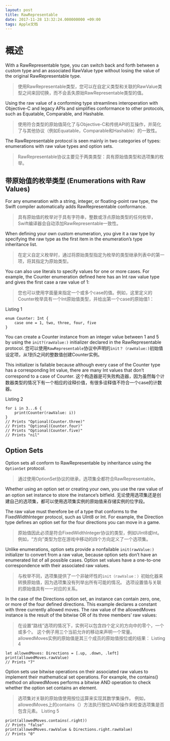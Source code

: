 ```yaml
---
layout: post
title: RawRepresentable
date: 2017-11-28 13:32:24.000000000 +09:00
tags: Apple文档
---
```

# 概述

With a RawRepresentable type, you can switch back and forth between a custom type and an associated RawValue type without losing the value of the original RawRepresentable type.
> 使用RawRepresentable类型，您可以在自定义类型和关联的RawValue类型之间来回切换，而不会丢失原始RawRepresentable类型的值。

Using the raw value of a conforming type streamlines interoperation with Objective-C and legacy APIs and simplifies conformance to other protocols, such as Equatable, Comparable, and Hashable. 
> 使用符合类型的原始值简化了与Objective-C和传统API的互操作，并简化了与其他协议（例如Equatable，Comparable和Hashable）的一致性。

The RawRepresentable protocol is seen mainly in two categories of types: enumerations with raw value types and option sets.
> RawRepresentable协议主要见于两类类型：具有原始值类型和选项集的枚举。 
 
 
## 带原始值的枚举类型 (Enumerations with Raw Values)
For any enumeration with a string, integer, or floating-point raw type, the Swift compiler automatically adds RawRepresentable conformance.
> 具有原始值的枚举对于具有字符串，整数或浮点原始类型的任何枚举，Swift编译器会自动添加RawRepresentable一致性。 

When defining your own custom enumeration, you give it a raw type by specifying the raw type as the first item in the enumeration’s type inheritance list. 
> 在定义自定义枚举时，通过将原始类型指定为枚举的类型继承列表中的第一项，将其指定为原始类型。

You can also use literals to specify values for one or more cases. For example, the Counter enumeration defined here has an Int raw value type and gives the first case a raw value of 1:
> 您也可以使用字面量来指定一个或多个case的值。例如，这里定义的Counter枚举具有一个Int原始值类型，并给出第一个case的原始值1：

Listing 1
```
enum Counter: Int {
    case one = 1, two, three, four, five
}
```
 
You can create a Counter instance from an integer value between 1 and 5 by using the `init?(rawValue:)` initializer declared in the RawRepresentable protocol.
 您可以使用`RawRepresentable`协议中声明的`init？（rawValue:)`初始值设定项，从1到5之间的整数值创建Counter实例。
 
 This initializer is failable because although every case of the Counter type has a corresponding Int value, there are many Int values that don’t correspond to a case of Counter.
 这个构造器是可失败构造器，因为虽然每个计数器类型的情况下有一个相应的诠释价值，有很多诠释值不符合一个case的计数器。
 
Listing 2
```
for i in 3...6 {
    print(Counter(rawValue: i))
}
// Prints "Optional(Counter.three)"
// Prints "Optional(Counter.four)"
// Prints "Optional(Counter.five)"
// Prints "nil"
```

## Option Sets
Option sets all conform to RawRepresentable by inheritance using the `OptionSet` protocol.
> 通过使用OptionSet协议的继承，选项集全都符合RawRepresentable。

Whether using an option set or creating your own, you use the raw value of an option set instance to store the instance’s bitfield.
无论使用选项集还是创建自己的选项集，都可以使用选项集实例的原始值来存储实例的位字段。

The raw value must therefore be of a type that conforms to the FixedWidthInteger protocol, such as UInt8 or Int. For example, the Direction type defines an option set for the four directions you can move in a game.
 > 原始值因此必须是符合FixedWidthInteger协议的类型，例如UInt8或Int。例如，“方向”类型为您在游戏中移动的四个方向定义了一个选项集。
 
Unlike enumerations, option sets provide a nonfailable `init(rawValue:)` initializer to convert from a raw value, because option sets don’t have an enumerated list of all possible cases. Option set values have a one-to-one correspondence with their associated raw values.
> 与枚举不同，选项集提供了一个非破坏性的`init（rawValue：）`初始化器来转换原始值，因为选项集没有列举出所有可能的情况。 选项设置值与关联的原始值具有一一对应的关系。

In the case of the Directions option set, an instance can contain zero, one, or more of the four defined directions. This example declares a constant with three currently allowed moves. The raw value of the allowedMoves instance is the result of the bitwise OR of its three members’ raw values:
> 在设置“路线”选项的情况下，实例可以包含四个定义的方向中的零个，一个或多个。 这个例子用三个当前允许的移动来声明一个常量。 allowedMoves实例的原始值是其三个成员的原始值按位或的结果：
Listing 4
```
let allowedMoves: Directions = [.up, .down, .left]
print(allowedMoves.rawValue)
// Prints "7"
```

Option sets use bitwise operations on their associated raw values to implement their mathematical set operations. For example, the contains() method on allowedMoves performs a bitwise AND operation to check whether the option set contains an element.
> 选项集对关联的原始值使用按位运算来实现其数学集操作。 例如，allowedMoves上的contains（）方法执行按位AND操作来检查选项集是否包含元素。
Listing 5
```
print(allowedMoves.contains(.right))
// Prints "false"
print(allowedMoves.rawValue & Directions.right.rawValue)
// Prints "0"
```


